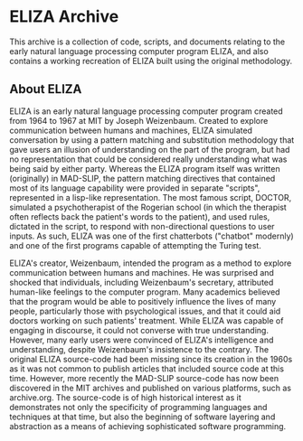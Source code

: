 # ELIZA Archive

This archive is a collection of code, scripts, and documents relating to the early natural language processing computer program ELIZA, and also contains a working recreation of ELIZA built using the original methodology. 

## About ELIZA

ELIZA is an early natural language processing computer program created from 1964 to 1967 at MIT by Joseph Weizenbaum. Created to explore communication between humans and machines, ELIZA simulated conversation by using a pattern matching and substitution methodology that gave users an illusion of understanding on the part of the program, but had no representation that could be considered really understanding what was being said by either party. Whereas the ELIZA program itself was written (originally) in MAD-SLIP, the pattern matching directives that contained most of its language capability were provided in separate "scripts", represented in a lisp-like representation. The most famous script, DOCTOR, simulated a psychotherapist of the Rogerian school (in which the therapist often reflects back the patient's words to the patient), and used rules, dictated in the script, to respond with non-directional questions to user inputs. As such, ELIZA was one of the first chatterbots ("chatbot" modernly) and one of the first programs capable of attempting the Turing test.

ELIZA's creator, Weizenbaum, intended the program as a method to explore communication between humans and machines. He was surprised and shocked that individuals, including Weizenbaum's secretary, attributed human-like feelings to the computer program. Many academics believed that the program would be able to positively influence the lives of many people, particularly those with psychological issues, and that it could aid doctors working on such patients' treatment. While ELIZA was capable of engaging in discourse, it could not converse with true understanding. However, many early users were convinced of ELIZA's intelligence and understanding, despite Weizenbaum's insistence to the contrary. The original ELIZA source-code had been missing since its creation in the 1960s as it was not common to publish articles that included source code at this time. However, more recently the MAD-SLIP source-code has now been discovered in the MIT archives and published on various platforms, such as archive.org. The source-code is of high historical interest as it demonstrates not only the specificity of programming languages and techniques at that time, but also the beginning of software layering and abstraction as a means of achieving sophisticated software programming.
